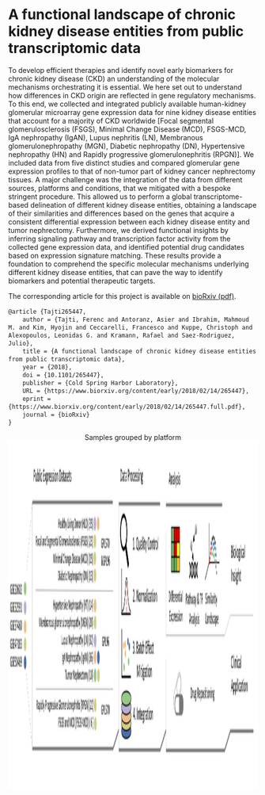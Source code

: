 


# A functional landscape of chronic kidney disease entities from public transcriptomic data


To develop efficient therapies and identify novel early biomarkers for chronic kidney disease (CKD) an understanding of the molecular mechanisms orchestrating it is essential. We here set out to understand how differences in CKD origin are reflected in gene regulatory mechanisms. To this end, we collected and integrated publicly available human-kidney glomerular microarray gene expression data for nine kidney disease entities that account for a majority of CKD worldwide [Focal segmental glomerulosclerosis (FSGS), Minimal Change Disease (MCD), FSGS-MCD, IgA nephropathy (IgAN), Lupus nephritis (LN), Membranous glomerulonephropathy (MGN), Diabetic nephropathy (DN), Hypertensive nephropathy (HN) and Rapidly progressive glomerulonephritis (RPGN)]. We included data from five distinct studies and compared glomerular gene expression profiles to that of non-tumor part of kidney cancer nephrectomy tissues. A major challenge was the integration of the data from different sources, platforms and conditions, that we mitigated with a bespoke stringent procedure. This allowed us to perform a global transcriptome-based delineation of different kidney disease entities, obtaining a landscape of their similarities and differences based on the genes that acquire a consistent differential expression between each kidney disease entity and tumor nephrectomy. Furthermore, we derived functional insights by inferring signaling pathway and transcription factor activity from the collected gene expression data, and identified potential drug candidates based on expression signature matching. These results provide a foundation to comprehend the specific molecular mechanisms underlying different kidney disease entities, that can pave the way to identify biomarkers and potential therapeutic targets.

The corresponding article for this project is available on [bioRxiv (pdf)](https://www.biorxiv.org/content/biorxiv/early/2018/02/14/265447.full.pdf).

```
@article {Tajti265447,
	author = {Tajti, Ferenc and Antoranz, Asier and Ibrahim, Mahmoud M. and Kim, Hyojin and Ceccarelli, Francesco and Kuppe, Christoph and Alexopoulos, Leonidas G. and Kramann, Rafael and Saez-Rodriguez, Julio},
	title = {A functional landscape of chronic kidney disease entities from public transcriptomic data},
	year = {2018},
	doi = {10.1101/265447},
	publisher = {Cold Spring Harbor Laboratory},
	URL = {https://www.biorxiv.org/content/early/2018/02/14/265447},
	eprint = {https://www.biorxiv.org/content/early/2018/02/14/265447.full.pdf},
	journal = {bioRxiv}
}
```

<p align="center">
    Samples grouped by platform
    <img src="https://github.com/saezlab/CKD_Landscape/blob/master/Plot/Analysis_workflow.png" width="1100" height="700">
</p>

